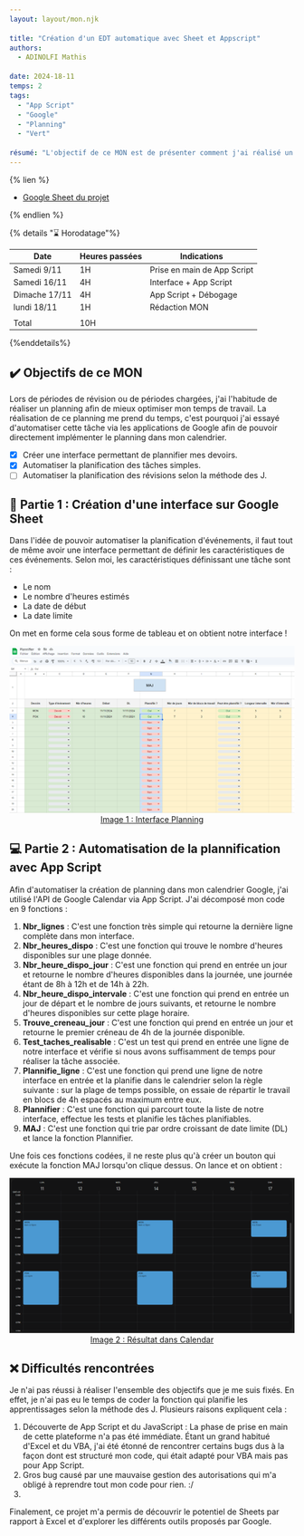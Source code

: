 ```yaml
---
layout: layout/mon.njk

title: "Création d'un EDT automatique avec Sheet et Appscript"
authors:
  - ADINOLFI Mathis

date: 2024-18-11
temps: 2
tags:
  - "App Script"
  - "Google"
  - "Planning"
  - "Vert"

résumé: "L'objectif de ce MON est de présenter comment j'ai réalisé un planning automatique via Google Sheets et App Script."
---
```

{% lien %}

- [Google Sheet du projet](https://docs.google.com/spreadsheets/d/1ZDfEpIXLgIXsJeGU5F7v9NztJjGoHtkYlqHFdQQd0kI/edit?usp=sharing)

{% endlien %}

{% details "⌛ Horodatage"%}

| Date          | Heures passées | Indications                 |
| ------------- | -------------- | --------------------------- |
| Samedi 9/11   | 1H             | Prise en main de App Script |
| Samedi 16/11  | 4H             | Interface + App Script      |
| Dimache 17/11 | 4H             | App Script + Débogage       |
| lundi 18/11   | 1H             | Rédaction MON               |
|               |                |                             |
| Total         | 10H            |                             |

{%enddetails%}

## ✔️ Objectifs de ce MON

Lors de périodes de révision ou de périodes chargées, j'ai l'habitude de réaliser un planning afin de mieux optimiser mon temps de travail. La réalisation de ce planning me prend du temps, c'est pourquoi j'ai essayé d'automatiser cette tâche via les applications de Google afin de pouvoir directement implémenter le planning dans mon calendrier.

- [x] Créer une interface permettant de plannifier mes devoirs.
- [x] Automatiser la planification des tâches simples.
- [ ] Automatiser la planification des révisions selon la méthode des J.

## 📄 Partie 1 : Création d'une interface sur Google Sheet

Dans l'idée de pouvoir automatiser la planification d'événements, il faut tout de même avoir une interface permettant de définir les caractéristiques de ces événements. Selon moi, les caractéristiques définissant une tâche sont :

- Le nom
- Le nombre d'heures estimés
- La date de début
- La date limite

On met en forme cela sous forme de tableau et on obtient notre interface !

<div style="text-align: center;">
    <img src="Interface.PNG" width="800"/>
    <br>
    <u> Image 1 : Interface Planning </u>
</div>

## 💻 Partie 2 : Automatisation de la plannification avec App Script

Afin d'automatiser la création de planning dans mon calendrier Google, j'ai utilisé l'API de Google Calendar via App Script. J'ai décomposé mon code en 9 fonctions :

1) **Nbr_lignes** : C'est une fonction très simple qui retourne la dernière ligne complète dans mon interface.
2) **Nbr_heures_dispo** : C'est une fonction qui trouve le nombre d'heures disponibles sur une plage donnée.
3) **Nbr_heure_dispo_jour** : C'est une fonction qui prend en entrée un jour et retourne le nombre d'heures disponibles dans la journée, une journée étant de 8h à 12h et de 14h à 22h.
4) **Nbr_heure_dispo_intervale** : C'est une fonction qui prend en entrée un jour de départ et le nombre de jours suivants, et retourne le nombre d'heures disponibles sur cette plage horaire.
5) **Trouve_creneau_jour** : C'est une fonction qui prend en entrée un jour et retourne le premier créneau de 4h de la journée disponible.
6) **Test_taches_realisable** : C'est un test qui prend en entrée une ligne de notre interface et vérifie si nous avons suffisamment de temps pour réaliser la tâche associée.
7) **Plannifie_ligne** : C'est une fonction qui prend une ligne de notre interface en entrée et la planifie dans le calendrier selon la règle suivante : sur la plage de temps possible, on essaie de répartir le travail en blocs de 4h espacés au maximum entre eux.
8) **Plannifier** : C'est une fonction qui parcourt toute la liste de notre interface, effectue les tests et planifie les tâches planifiables.
9) **MAJ** : C'est une fonction qui trie par ordre croissant de date limite (DL) et lance la fonction Plannifier.

Une fois ces fonctions codées, il ne reste plus qu'à créer un bouton qui exécute la fonction MAJ lorsqu'on clique dessus. On lance et on obtient :

<div style="text-align: center;">
    <img src="Resultat.PNG" width="800"/>
    <br>
    <u> Image 2 : Résultat dans Calendar</u>
</div>

## ❌ Difficultés rencontrées

Je n'ai pas réussi à réaliser l'ensemble des objectifs que je me suis fixés. En effet, je n'ai pas eu le temps de coder la fonction qui planifie les apprentissages selon la méthode des J. Plusieurs raisons expliquent cela :

1) Découverte de App Script et du JavaScript : La phase de prise en main de cette plateforme n'a pas été immédiate. Étant un grand habitué d'Excel et du VBA, j'ai été étonné de rencontrer certains bugs dus à la façon dont est structuré mon code, qui était adapté pour VBA mais pas pour App Script.
2) Gros bug causé par une mauvaise gestion des autorisations qui m'a obligé à reprendre tout mon code pour rien. :/
3)
Finalement, ce projet m'a permis de découvrir le potentiel de Sheets par rapport à Excel et d'explorer les différents outils proposés par Google.